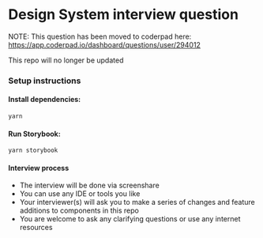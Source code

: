# Design System interview question

NOTE: This question has been moved to coderpad here: https://app.coderpad.io/dashboard/questions/user/294012

This repo will no longer be updated

### Setup instructions

#### Install dependencies:

```yarn```

#### Run Storybook:

```yarn storybook```

#### Interview process

- The interview will be done via screenshare
- You can use any IDE or tools you like
- Your interviewer(s) will ask you to make a series of changes and feature additions to components in this repo
- You are welcome to ask any clarifying questions or use any internet resources

